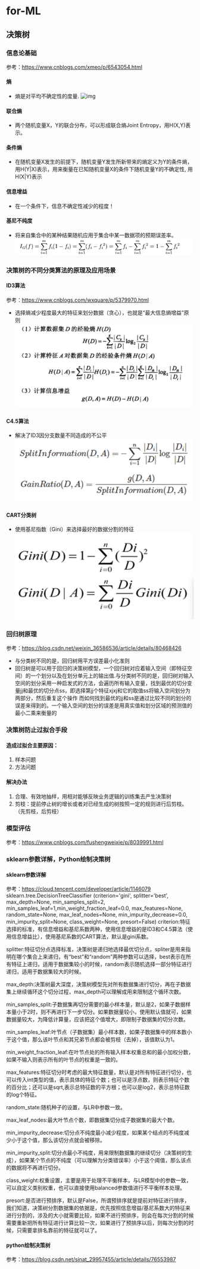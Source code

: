 # for-ML
## 决策树
### 信息论基础
参考：https://www.cnblogs.com/xmeo/p/6543054.html
#### 熵
+ 熵是对平均不确定性的度量.
![img](https://github.com/kingpoim/img_for_ml/blob/master/%E7%86%B5.png)
#### 联合熵
+ 两个随机变量X，Y的联合分布，可以形成联合熵Joint Entropy，用H(X,Y)表示。
#### 条件熵
+ 在随机变量X发生的前提下，随机变量Y发生所新带来的熵定义为Y的条件熵，用H(Y|X)表示，用来衡量在已知随机变量X的条件下随机变量Y的不确定性,  用H(X|Y)表示
#### 信息增益
+ 在一个条件下，信息不确定性减少的程度！
#### 基尼不纯度
+ 将来自集合中的某种结果随机应用于集合中某一数据项的预期误差率。
![img](https://github.com/kingpoim/img_for_ml/blob/master/%E5%9F%BA%E5%B0%BC%E4%B8%8D%E7%BA%AF%E5%BA%A6.png)
### 决策树的不同分类算法的原理及应用场景
#### ID3算法
参考：https://www.cnblogs.com/wxquare/p/5379970.html
+ 选择熵减少程度最大的特征来划分数据（贪心），也就是“最大信息熵增益”原则
![img](https://github.com/kingpoim/img_for_ml/blob/master/ID3.png)
#### C4.5算法
+ 解决了ID3因分支数量不同造成的不公平
![img](https://github.com/kingpoim/img_for_ml/blob/master/c4.5.png)
#### CART分类树
+ 使用基尼指数（Gini）来选择最好的数据分割的特征
![img](https://github.com/kingpoim/img_for_ml/blob/master/cart.png)
### 回归树原理
参考：https://blog.csdn.net/weixin_36586536/article/details/80468426
+ 与分类树不同的是，回归树用平方误差最小化准则
+ 回归树是可以用于回归的决策树模型，一个回归树对应着输入空间（即特征空间）的一个划分以及在划分单元上的输出值.与分类树不同的是，回归树对输入空间的划分采用一种启发式的方法，会遍历所有输入变量，找到最优的切分变量jj和最优的切分点ss，即选择第jj个特征xjxj和它的取值ss将输入空间划分为两部分，然后重复这个操作
而如何找到最优的jj和ss是通过比较不同的划分的误差来得到的。一个输入空间的划分的误差是用真实值和划分区域的预测值的最小二乘来衡量的

### 决策树防止过拟合手段
#### 造成过拟合主要原因：
1. 样本问题
2. 方法问题
#### 解决办法
1. 合理、有效地抽样，用相对能够反映业务逻辑的训练集去产生决策树
2. 剪枝：提前停止树的增长或者对已经生成的树按照一定的规则进行后剪枝。（先剪枝，后剪枝）

### 模型评估
参考：https://www.cnblogs.com/fushengweixie/p/8039991.html

### sklearn参数详解，Python绘制决策树
#### sklearn参数详解
参考：https://cloud.tencent.com/developer/article/1146079
sklearn.tree.DecisionTreeClassifier
        (criterion='gini', splitter='best', max_depth=None, min_samples_split=2, 
        min_samples_leaf=1,min_weight_fraction_leaf=0.0, max_features=None, 
        random_state=None, max_leaf_nodes=None, min_impurity_decrease=0.0, 
        min_impurity_split=None, class_weight=None, presort=False)
criterion:特征选择的标准，有信息增益和基尼系数两种，使用信息增益的是ID3和C4.5算法（使用信息增益比），使用基尼系数的CART算法，默认是gini系数。

splitter:特征切分点选择标准，决策树是递归地选择最优切分点，spliter是用来指明在哪个集合上来递归，有“best”和“random”两种参数可以选择，best表示在所有特征上递归，适用于数据集较小的时候，random表示随机选择一部分特征进行递归，适用于数据集较大的时候。

max_depth:决策树最大深度，决策树模型先对所有数据集进行切分，再在子数据集上继续循环这个切分过程，max_depth可以理解成用来限制这个循环次数。

min_samples_split:子数据集再切分需要的最小样本量，默认是2，如果子数据样本量小于2时，则不再进行下一步切分。如果数据量较小，使用默认值就可，如果数据量较大，为降低计算量，应该把这个值增大，即限制子数据集的切分次数。

min_samples_leaf:叶节点（子数据集）最小样本数，如果子数据集中的样本数小于这个值，那么该叶节点和其兄弟节点都会被剪枝（去掉），该值默认为1。

min_weight_fraction_leaf:在叶节点处的所有输入样本权重总和的最小加权分数，如果不输入则表示所有的叶节点的权重是一致的。

max_features:特征切分时考虑的最大特征数量，默认是对所有特征进行切分，也可以传入int类型的值，表示具体的特征个数；也可以是浮点数，则表示特征个数的百分比；还可以是sqrt,表示总特征数的平方根；也可以是log2，表示总特征数的log个特征。

random_state:随机种子的设置，与LR中参数一致。

max_leaf_nodes:最大叶节点个数，即数据集切分成子数据集的最大个数。

min_impurity_decrease:切分点不纯度最小减少程度，如果某个结点的不纯度减少小于这个值，那么该切分点就会被移除。

min_impurity_split:切分点最小不纯度，用来限制数据集的继续切分（决策树的生成），如果某个节点的不纯度（可以理解为分类错误率）小于这个阈值，那么该点的数据将不再进行切分。

class_weight:权重设置，主要是用于处理不平衡样本，与LR模型中的参数一致，可以自定义类别权重，也可以直接使用balanced参数值进行不平衡样本处理。

presort:是否进行预排序，默认是False，所谓预排序就是提前对特征进行排序，我们知道，决策树分割数据集的依据是，优先按照信息增益/基尼系数大的特征来进行分割的，涉及的大小就需要比较，如果不进行预排序，则会在每次分割的时候需要重新把所有特征进行计算比较一次，如果进行了预排序以后，则每次分割的时候，只需要拿排名靠前的特征就可以了。
#### python绘制决策树
参考：https://blog.csdn.net/sinat_29957455/article/details/76553987

